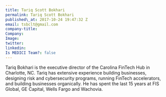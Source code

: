 ```yaml
---
title: Tariq Scott Bokhari
permalink: Tariq Scott Bokhari
published\_at: 2017-10-24 19:47:32 Z
email: tsbclt@gmail.com
company-title: 
Company: 
Image: 
twitter: 
linkedin: 
Is MEDICI Team?: false
---
```


Tariq Bokhari is the executive director of the Carolina FinTech Hub in Charlotte, NC. Tariq has extensive experience building businesses, designing risk and cybersecurity programs, running FinTech accelerators, and building businesses organically. He has spent the last 15 years at FIS Global, GE Capital, Wells Fargo and Wachovia.